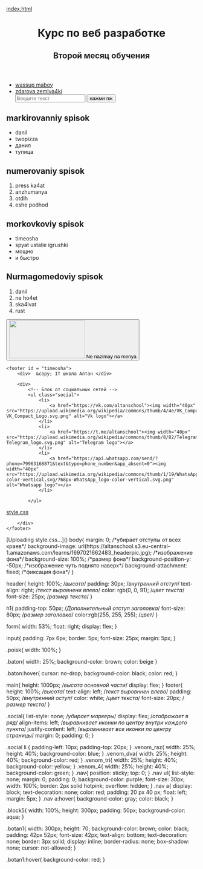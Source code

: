 [index.html](https://github.com/user-attachments/files/23158606/index.html)
<!DOCTYPE html>
<html lang="en">
<head>
    <meta charset="UTF-8">
    <meta http-equiv="X-UA-Compatible" content="IE=edge">
    <meta name="viewport" content="width=device-width, initial-scale=1.0">
    <title>Месяц 2</title>
    <link rel="stylesheet" href="style.css">
</head>
<body>
    <header>
        <h1>Курс по веб разработке</h1>
        <h2>Второй месяц обучения</h2>
    </header>
    <div class = "nav">
        <ul>
            <a href="index.html"> <li>wassup maboy</li></a>
            <a href="#timeosha"> <li>zdarova zemlya4ki</li></a>
            <form action="https://google.com/search" target="_blank">
            <input type="search" name="q" placeholder="Введите текст" class="poisk">
            <input type="submit" value="нажми пж" class="baton">
            </form>
        </ul>
    </div>
    <main>
        <div class = "venom_raz">
            <h2> markirovanniy spisok</h2>
            <ul type = "disk">
                <li>danil</li>
                <li>twopizza</li>
                <li>данил</li>
                <li>тупица</li>
            </ul>
        </div>
        <div class = "venom_dva">
            <h2> numerovaniy spisok</h2>
            <ol>
                <li>press ka4at</li>
                <li>anzhumanya</li>
                <li>otdih</li>
                <li>eshe podhod</li>
            </ol>
        </div>
        <div class = "venom_tri">
            <h2> morkovkoviy spisok</h2>
            <ul type = "disk">
                <li> timeosha</li>
                <li> spyat ustalie igrushki</li>
                <li> мощно</li>
                <li> и быстро</li>
            </ul>
        </div>
        <div class = "venom_4">
            <h2> Nurmagomedoviy spisok</h2>
            <ol>
                <li>danil</li>
                <li>ne ho4et</li>
                <li>ska4ivat</li>
                <li>rust</li>
            </ol>
        </div>
    </main>
    <div class = "block5">
        <form action = "https://www.b17.ru/article/shame_on_you/"> <button class = "botan1"> <img width = "200px" height = "100px" src = "images-Photoroom.png" > Ne nazimay na menya </ing></button> </form>
    </div>

    <footer id = "timeosha">
        <div>  &copy; IT школа Алтан </div>

        <div>
            <!-- Блок от социальных сетей -->
            <ul class="social">
                <li>
                    <a href="https://vk.com/altanschool"><img width="40px" src="https://upload.wikimedia.org/wikipedia/commons/thumb/4/4e/VK_Compact_Logo.svg/2048px-VK_Compact_Logo.svg.png" alt="Vk logo"></a>
                </li>
                <li>
                    <a href="https://t.me/altanschool"><img width="40px" src="https://upload.wikimedia.org/wikipedia/commons/thumb/8/82/Telegram_logo.svg/2048px-Telegram_logo.svg.png" alt="Telegram logo"></a>
                </li>
                <li>
                    <a href="https://api.whatsapp.com/send/?phone=79963168871&text&type=phone_number&app_absent=0"><img width="40px" src="https://upload.wikimedia.org/wikipedia/commons/thumb/1/19/WhatsApp_logo-color-vertical.svg/768px-WhatsApp_logo-color-vertical.svg.png" alt="Whatsapp logo"></a>
                </li>

            </ul>
[style.css](https://github.com/user-attachments/files/23158618/style.css)

        </div>
    </footer>
    
</body>
</html>
[Uploading style.css…]()
body{
    margin: 0;                              /*убирает отступы от всех краев*/
    background-image: url(https://altanschool.s3.eu-central-1.amazonaws.com/learns/1697021662483_headerpic.jpg); /*изображение фона*/
    background-size: 100%;                  /*размер фона*/
    background-position-y: -50px;           /*изображение чуть поднято наверх*/
    background-attachment: fixed;           /*фиксация фона*/
}

header{
    height: 100%;               /*высота*/
    padding: 30px;          /*внутренний отступ*/
    text-align: right;      /*текст выровнени влево*/
    color: rgb(0, 0, 91); /*цвет текста*/
    font-size: 25px;        /*размер текста*/
}

h1{
    padding-top: 50px;  /*Дополнительный отступ заголовка*/
    font-size: 80px;    /*размер заголовка*/
    color:rgb(255, 255, 255);  /*цвет*/
}

form{
    width: 53%;
    float: right;
    display: flex;
}

input{
    padding: 7px 6px;
    border: 5px;
    font-size: 25px;
    margin: 5px;
}

.poisk{
    width: 100%;
}

.baton{
    width: 25%;
    background-color: brown;
    color: beige
}

.baton:hover{
    cursor: no-drop;
    background-color: black;
    color: red;
}

main{
    height: 1000px;   /*высота основной части*/
    display: flex;
}
footer{
    height: 100%;    /*высота*/
    text-align: left;  /*текст выровннен влево*/
    padding: 50px;   /*внутренний оступ*/
    color: white;  /*цвет текста*/
    font-size: 20px;  /*размер текста*/
}

.social{
    list-style: none; /*убирает маркеры*/
    display: flex; /*отображает в ряд*/
    align-items: left; /*выравнивает иконки по центру внутри каждого пункта*/
    justify-content: left; /*выравнивает все иконки по центру страницы*/
    margin: 0;
    padding: 0;
}

.social li {
    padding-left: 10px;
    padding-top: 20px;
}
.venom_raz{
    width: 25%;
    height: 40%;
    background-color: blue;
}
.venom_dva{
    width: 25%;
    height: 40%;
    background-color: red;
}
.venom_tri{
    width: 25%;
    height: 40%;
    background-color: yellow;
}
.venom_4{
    width: 25%;
    height: 40%;
    background-color: green;
}
.nav{
    position: sticky;
    top: 0;
}
.nav ul{
    list-style: none;
    margin: 0;
    padding: 0;
    background-color: purple;
    font-size: 30px;
    width: 100%;
    border: 2px solid hotpink;
    overflow: hidden;
}
.nav a{
    display: block;
    text-decoration: none;
    color: red;
    padding: 20 px 40 px;
    float: left;
    margin: 5px;
}
.nav a:hover{
    background-color: gray;
    color: black;
}

.block5{
    width: 100%;
    height: 300px;
    padding: 50px;
    background-color: aqua;
}

.botan1{
    width: 300px;
    height: 70;
    background-color: brown;
    color: black;
    padding: 42px 52px;
    font-size: 42px;
    text-align: bottom;
    text-decoration: none;
    border: 3px solid;
    display: inline;
    border-radius: none;
    box-shadow: none;
    cursor: not-allowed;
}

.botan1:hover{
    background-color: red;
}
